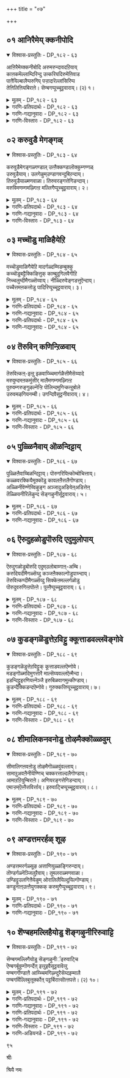 +++
title = "०७"

+++

## ०१  आनिरैमेय् क्कनीपोदि

<details open><summary>विश्वास-प्रस्तुतिः - DP_१८२ - ६३</summary>

आऩिरैमेय्क्कनीबोदि अरुमरुन्दावदऱियाय्  
काऩकमॆल्लाम्दिरिन्दु उऩ्करियदिरुमेऩिवाड  
पाऩैयिल्बालैप्परुगिप् पऱ्ऱादारॆल्लांसिरिप्प  
तेऩिलिऩियबिराऩे। सॆण्बगप्पूच्चूट्टवाराय्। (२) १।
</details>

<details><summary>मूलम् - DP_१८२ - ६३</summary>

आऩिरैमेय्क्कनीबोदि अरुमरुन्दावदऱियाय्  
काऩकमॆल्लाम्दिरिन्दु उऩ्करियदिरुमेऩिवाड  
पाऩैयिल्बालैप्परुगिप् पऱ्ऱादारॆल्लांसिरिप्प  
तेऩिलिऩियबिराऩे। सॆण्बगप्पूच्चूट्टवाराय्। (२) १।
</details>

<details><summary>गरणि-प्रतिपदार्थः - DP_१८२ - ६३</summary>

आ=पशुगळ, निरै=मन्दॆयन्नु, मेय् क्क=मेयिसलु, नी=नीनु, पोदि=होगुवॆ, अरु=मायवागुव, मरुन्दु=औषधियन्नु, आवदु=आदरू, अऱियाय्=तिळिदवनल्ल, उन्=निन्न, करिय=करिय, तिरुमेनि=\(पवित्र\)मुखवु, वाड=बाडुव हागॆ, कानकं=काडन्नु, ऎल्लाम्=ऎल्लवन्नू, तिरिन्दु=अलॆदाडि, पानैयिल्= बानॆगळल्लिरुव, पालै=हालन्नॆल्ला, परुहि=कुडिदु, पट्रादार्=शत्रुगळु, ऎल्लाम्=ऎल्लरू, शिरिप्प=नगुव हागॆ\(इरुव\), तेनिल्=जेनुतुप्पदल्लि, इनिय=मधुरवाद, पिराने=स्वामिये, शॆण् बकप्पू=सम्पिगॆ हूवन्नु, चूट्ट=मुडिसलु, वाराय्=बारय्या.
</details>

<details><summary>गरणि-गद्यानुवादः - DP_१८२ - ६३</summary>

हसुगळ मन्दॆयन्नु मेयिसलु नीनु होगुवॆ. मायवागुव औषधियादरू निनगॆ तिळियदु. निन्न करिय मुख बाडुव हागॆ काडन्नु ऎल्लॆल्लियू अलॆदाडि, बानॆगळल्लिरुव हालन्नॆल्ला कुडिदु निन्न शत्रुगळु ऎल्लरू नगुव हागॆ इरुव जेनुतुप्पदल्लि मधुरवाद स्वामिये सम्पिगॆ हूवन्नु मुडिसलु बारय्या.\(१\)
</details>

<details><summary>गरणि-विस्तारः - DP_१८२ - ६३</summary>

बालकृष्णनु तन्न कुलाचारक्कॆ तक्कन्तॆ दनगळन्नु मेयिसलु अवुगळ हिन्दॆ गोवळर जॊतॆयल्लि होगुत्तानॆ. हागॆ अवनु होगबेकु. काडिनल्लि बिसिलु,मळॆ, गाळि ऎन्नदॆ ऎल्लॆल्लियू अलॆदाडबेकादद्दु सहजवे. मॊदले अवनुकरिय. अलॆदु अलॆदु अवन करिय मुख बाडुत्तदॆ. तायि यशोदॆगॆ ई विषयदल्लि बहळ अनुकम्प. तन्न मगनु काडिनल्लि अलॆदाडुत्तानल्ला, अवन मुख बाडूत्तदॆयल्ला ऎम्ब कनिकर. हागॆ आगदन्तॆ इरबारदे? अदक्कॆ परिहारवन्नु ताने योचिसुत्ताळॆ. अवनिगॆ ऒन्दु विचित्रशक्ति इद्दिद्दरॆ? यावाग बेकॆन्दरॆ आग तानु मायवागि बिडुव आमर्थ्यविद्दिद्दरॆ? आदरॆ, अन्थ शक्ति अवनिगिल्लवल्ला\! अन्थ औषधियादरू अवनिगॆ

८६

तिळियितल्ला\! अवळिगॆ इदॊन्दु योचनॆ.

काडिनल्लि अवनु अलॆदाडुवाग शत्रुगळिगॆ बहळ सराग. अवनिगॆ याव घळिगॆयल्लादरू अवरु कॆडकु माडिबिडबहुदल्ला\! शत्रुगळिन्द अवनन्नु रक्षिसुववरु यारु? इदु अवळ इन्नॊन्दु योचनॆ.

तन्न अलॆदाटवन्नु मुगिसिकॊण्डु कृष्णनु मनॆगॆ बरुत्तानॆ. कूडले दॊड्डदॊड्ड गडिगॆगळल्लि तुम्बिट्टिरुव हालन्नॆल्ला कुडिदु बिडुत्तानॆ. तन्न अलॆदाटद आयासवन्नु हरिसिकॊळ्ळुवुदक्कॆ. हीगॆ यारादरू माडुवरे? इदु विचित्रवर्तनॆयल्लवे? अवन ई हॊट्टॆबाकतनवन्नु शत्रुगळु तिळिदु नगुत्तारल्ला\! इन्थ नगॆ पाटलिगॆ कृष्णनु ईडागबहुदे?

मधुर वस्तुविनल्लिरुव माधुर्यवे भगवन्त. जेनुतुप्पद सिहियू अवने. जेनुतुप्पक्किन्तलू सिहि अवने. मायॆयन्नु सृष्टिसिरुव भगवन्तनिगॆ तानु बेकॆन्दाग मायवागुव मद्दु तिळियदल्लवे? जगद्रक्षकनाद अवनिगॆ अन्यरक्षकर आवश्यकतॆ इदॆयल्लवे? तन्न विचित्राद्भुत वर्तनॆयिन्दले तन्न अरिवन्नु इतररिगॆ कॊडतक्कवनु अवनु. अदन्नु कण्डुनगुववरिगेनु गॊत्तु अवन महिमॆ?
</details>

## ०२  करुवुडै मेगङ्गळ्

<details open><summary>विश्वास-प्रस्तुतिः - DP_१८३ - ६४</summary>

करुवुडैमेगङ्गळ्गण्डाल् उऩ्ऩैक्कण्डालॊक्कुम्गण्गळ्  
उरुवुडैयाय्। उलगेऴुम्उण्डागवन्दुबिऱन्दाय्।  
तिरुवुडैयाळ्मणवाळा। तिरुवरङ्गत्तेगिडन्दाय्।  
मरुविमणम्गमऴ्गिऩ्ऱ मल्लिगैप्पूच्चूट्टवाराय्। २।
</details>

<details><summary>मूलम् - DP_१८३ - ६४</summary>

करुवुडैमेगङ्गळ्गण्डाल् उऩ्ऩैक्कण्डालॊक्कुम्गण्गळ्  
उरुवुडैयाय्। उलगेऴुम्उण्डागवन्दुबिऱन्दाय्।  
तिरुवुडैयाळ्मणवाळा। तिरुवरङ्गत्तेगिडन्दाय्।  
मरुविमणम्गमऴ्गिऩ्ऱ मल्लिगैप्पूच्चूट्टवाराय्। २।
</details>

<details><summary>गरणि-प्रतिपदार्थः - DP_१८३ - ६४</summary>

कण् गळ्=कण्णुगळु, करुवुडै=नीरु तुम्बिद\(मळॆगालद\), मेगङ्गळ्=मेघगळन्नु, कण्डाल्=नोडिदाग, उन्नै=निन्नन्नु, कण्डाल्=कण्डाग आगुवन्थ, ऒक्कूम्=भ्रमिसुव \(ऒप्पुव\), उरु=रूपवन्नु, उडैयाय्=उळ्ळवनागिद्दीयॆ, उलहु=लोकगळु, एऴुम्=एळन्नू, उण्डु=नुङ्गि हाकि, आह=ऒट्टुगूडि\(ऒन्दे रूपवागि\), वन्दु=बन्दु, पिऱन्दाय्=अवतरिसिद्दीयॆ, तिरु=ऐश्वर्य, उडैयाळ्=हॊन्दिदवळ\(श्रीदेविय\), मणवाळा=पतियागिरुववने, तिरु=पवित्रवाद, अरङ्गत्ते=देवस्थानदल्लि, किडन्दाने=वासवागिरुववने, मणम्=परिमळवु, मरुवि=तुम्बिकॊण्डु, कमऴ् हिन्ऱ= घमघमिसुत्तिरुव, मल्लिकैप्पू=मल्लिगॆ हूवन्नु, चूट्ट= मुडिसलु, वाराय्=बारय्या.
</details>

<details><summary>गरणि-गद्यानुवादः - DP_१८३ - ६४</summary>

८७
</details>

<details><summary>गरणि-विस्तारः - DP_१८३ - ६४</summary>

मळॆगालद नीरु तुम्बिद मोडगळन्नु कण्णुगळु कण्डाग निन्नन्नु कण्डाग अगुवन्थ भ्रमिसुव रूपवन्नुळ्ळवने, एळुलोकगळन्नू नुङ्गिहाकि, ऒट्टुगूडि ऒन्दे रूपवागि बन्दु अवतरिसिदवने, श्रीदेविगॆ पतियागिरुववने, पवित्रवाद देवमन्दिरदल्लि वासिसुवनए, परिमळवु तुम्बि घमघमिसुत्तिरुव मल्लिगॆ हू मुडिसलु बारय्या.\(२\)

कार्मुगिलन्नु नोडिद कूडले कृष्णनन्नु नोडिदन्तॆये भ्रान्तु तरुव सुन्दराकर्षक रूपवुळ्ळवनु भगवन्त. कार्मुगिलिन रूपवू अवने, बण्णवू अवने; अदरन्तॆये कृपापूर्ण, आर्द्र पूर्ण.

कार्मुगिलन्नु कण्डकूडले गोपियरिगॆ कृष्णनन्नु नोडिदन्तॆ भ्रान्ति बरुत्तित्तन्तॆ. कृष्णनल्लि अवरिगिद्द प्रेमातिशयद परिणाम अन्थाद्दु. अवरु हागॆये मैमॆरॆयुत्तिद्दरन्तॆ. भक्तिय पारम्य अवरल्लि काणुत्तिद्दुदु हीगॆ. भगवन्तनु सृष्टिसिरुव सुन्दर प्रकृतियल्लि भगवन्तनन्ने काणुवुदु भक्तनिगॆ सामान्य.

महाप्रळयदल्लि इडिय ब्रह्माण्डवन्ने तन्नल्लि अडगिसिट्टुकॊळ्ळुववनु भगवन्त. ऎल्लवन्नू ऒट्टागि बीजरूपदल्लि सेरिसिट्टुकॊण्डु, मुग्ध शिशुविन रूपतळॆदु आलदॆलॆय मेलॆ कल्पगळ पर्यन्त योगनिद्दॆमाडुववनु अवनु. आ वटपत्रशायिये अर्चावतारनागि देवमन्दिरगळल्लिनॆलसि, भक्तरिगॆ आश्रयनागि उद्धारकनागि इरुववनु.
</details>

## ०३  मच्चॊडु माळिहैयेऱि

<details open><summary>विश्वास-प्रस्तुतिः - DP_१८४ - ६५</summary>

मच्चॊडुमाळिगैयेऱि मादर्गळ्दम्मिडम्बुक्कु  
कच्चॊडुबट्टैक्किऴित्तुक् काम्बुदुगिलवैगीऱि  
निच्चलुम्दीमैगळ्सॆय्वाय्। नीळ्दिरुवेङ्गडत्तुऎन्दाय्।  
पच्चैत्तमऩकत्तोडु पादिरिप्पूच्चूट्टवाराय्। ३।
</details>

<details><summary>मूलम् - DP_१८४ - ६५</summary>

मच्चॊडुमाळिगैयेऱि मादर्गळ्दम्मिडम्बुक्कु  
कच्चॊडुबट्टैक्किऴित्तुक् काम्बुदुगिलवैगीऱि  
निच्चलुम्दीमैगळ्सॆय्वाय्। नीळ्दिरुवेङ्गडत्तुऎन्दाय्।  
पच्चैत्तमऩकत्तोडु पादिरिप्पूच्चूट्टवाराय्। ३।
</details>

<details><summary>गरणि-प्रतिपदार्थः - DP_१८४ - ६५</summary>

मच्चॊडु=बिसिलु मच्चिन मूलक, माळिहै=माळिगॆयन्नु\(महडियन्नु\), एरि=हत्तिहोगि, मादर्हळ् तम्=तायन्दिरुगळ, इडम्=स्थळवन्नु, पुक्कू=हॊक्कू, कच्चॊडु=कुप्पसगळॊन्दिगॆ, पट्टै=पट्टॆयन्नू, किऴित्तु=हरिदुहाकि, काम्बु=सीरॆय अञ्चन्नू, तुहिल्=रेष्मॆय सीरॆयन्नू, कीऱि=हरिदु हाकि, निच्चलुम्=प्रतिदिनवू, तीमैहळ्=चेष्टॆगळन्नु, शॆय् वाय्=माडुत्तीयॆ, नीळ्=ऎत्तरवाद, तिरुवेङ्गडत्तु=तिरुमलॆय, ऎन्दाय्=स्वामिये, पच्चै=हच्चहसुरिन, तमनकत्तोडु= दवनदॊन्दिगॆ सेरिसिद
</details>

<details><summary>गरणि-गद्यानुवादः - DP_१८४ - ६५</summary>

८८
</details>

<details><summary>गरणि-प्रतिपदार्थः - DP_१८४ - ६५</summary>

पादिरिऊऊ=पादरि हूवन्नु, चूट्ट=मुडिसलु, वाराय्=बारय्या.
</details>

<details><summary>गरणि-गद्यानुवादः - DP_१८४ - ६५</summary>

बिसिलु मच्चिन मूलक माळिगॆयन्नु\(महडियन्नु\) हत्तिहोगि तायन्दिरुगळु इरुव स्थळवन्नु हॊक्कू अवर कुप्पसगळन्नू पट्टॆगळन्नू हरिदुहाकि, सीरॆगळ अञ्चुगळन्नू रेष्मॆयसीरॆगळन्नू हरिदुहाकि, प्रतिदिनवू चेष्टॆगळन्नू माडुत्तीयॆ. उन्नतवाद तिरुमलॆय स्वामिये, हच्च हसुराद दवनदॊन्दिगॆ सेरिसिकट्टिद पादरिहूवन्नु मुडियलु बारय्य.\(३\)
</details>

## ०४  तॆरुविन् कणिन्ऱिळवाय्

<details open><summary>विश्वास-प्रस्तुतिः - DP_१८५ - ६६</summary>

तॆरुविऩ्कऩ्-इऩ्ऱु इळवाय्च्चिमार्गळैत्तीमैसॆय्यादे  
मरुवुम्दमऩकमुंसीर् मालैमणम्गमऴ्गिऩ्ऱ  
पुरुवम्गरुङ्गुऴल्नॆऱ्ऱि पॊलिन्दमुगिऱ्कऩ्ऱुबोले  
उरुवमऴगियनम्बी। उगन्दिवैसूट्टनीवाराय्। ४।
</details>

<details><summary>मूलम् - DP_१८५ - ६६</summary>

तॆरुविऩ्कऩ्-इऩ्ऱु इळवाय्च्चिमार्गळैत्तीमैसॆय्यादे  
मरुवुम्दमऩकमुंसीर् मालैमणम्गमऴ्गिऩ्ऱ  
पुरुवम्गरुङ्गुऴल्नॆऱ्ऱि पॊलिन्दमुगिऱ्कऩ्ऱुबोले  
उरुवमऴगियनम्बी। उगन्दिवैसूट्टनीवाराय्। ४।
</details>

<details><summary>गरणि-प्रतिपदार्थः - DP_१८५ - ६६</summary>

तॆरुविन् कण्=नडुबीदियल्लि, इळ=ऎळॆय, आय् च्चि मार्हळै=गोवळ हुडुगियरन्नु\(गोपिकॆयरन्नु\)तीमै=कीटलॆ, शॆय्यादे=माडबेड, पुरुवम्=हुब्बुगळिगू, करु=दट्टवाद करिय, कुऴल्=मुङ्गुरुळुगळिगू\(नडुवॆ इरुव\), नॆट्रि=हणॆयु, पॊलिन्द=हॊळॆयुत्तिरुव, मुहिऴ्=मुगिलिन, कन्ऱु=मरिय, पोले=हागॆये, उरुवम्=रूपद, अऴहिय=सौन्दर्यवुळ्ळ, नम्बी=परिपूर्णने, मरुवुम्=मरुगवन्नु, तमनकमुम्=दवनवन्नू, शीर्=सॊगसाद, मणम्=परिमळवन्नु, कमऴ् किन्ऱ= बीसि हरडुत्तिरुव, मालै=मालॆगळु, इवै=इवुगळन्नु, उहन्दु=आसक्तियिन्द, चूट्ट=मुडिसलु, नी=नीनु, वाराय्=बारय्या.
</details>

<details><summary>गरणि-गद्यानुवादः - DP_१८५ - ६६</summary>

नडुबीदियल्लि ऎळॆयगॊल्लहुडुगियरन्नु कीटलॆ माडबेड. हुब्बुगळीगू मुङ्गुरुळुगळिगू नडुवॆ इरुव हणॆयु हॊळॆयुत्तिरुव मुगिलिन मरिय हागॆये रूपसौन्दर्यवुळ्ळ परिपूर्णने, मरुगवन्नू दवनवन्नू कूडिसि सॊगसाद परिमळवन्नु बीरुत्तिरुव ई मालॆगळन्नु आशॆयिन्द मुडिसलु नीगु बारय्या.\(४\)
</details>

<details><summary>गरणि-विस्तारः - DP_१८५ - ६६</summary>

८९
</details>

## ०५  पुळ्ळिनैवाय् ऒळन्दिट्टाय्

<details open><summary>विश्वास-प्रस्तुतिः - DP_१८६ - ६७</summary>

पुळ्ळिऩैवाय्बिळन्दिट्टाय्। पॊरुगरियिऩ्कॊम्बॊचित्ताय्।  
कळ्ळवरक्कियैमूक्कॊडु कावलऩैत्तलैगॊण्डाय्।  
अळ्ळिनीवॆण्णॆय्विऴुङ्ग अञ्जादुअडियेऩ्अडित्तेऩ्  
तॆळ्ळियनीरिलॆऴुन्द सॆङ्गऴुनीर्सूट्टवाराय्। ५।
</details>

<details><summary>मूलम् - DP_१८६ - ६७</summary>

पुळ्ळिऩैवाय्बिळन्दिट्टाय्। पॊरुगरियिऩ्कॊम्बॊचित्ताय्।  
कळ्ळवरक्कियैमूक्कॊडु कावलऩैत्तलैगॊण्डाय्।  
अळ्ळिनीवॆण्णॆय्विऴुङ्ग अञ्जादुअडियेऩ्अडित्तेऩ्  
तॆळ्ळियनीरिलॆऴुन्द सॆङ्गऴुनीर्सूट्टवाराय्। ५।
</details>

<details><summary>गरणि-प्रतिपदार्थः - DP_१८६ - ६७</summary>

पुळ्ळिनै=बकासुरन, वाय्=बायन्नु, पिळन्दट्टाय्=सीळिहाकिदॆ, पॊरु=होराडुव, करियिन्=\(कुवलयापीडनॆम्ब\), आनॆय, कॊम्बु=कॊम्बुगळन्नु, ऒशित्ताय्=मुरिदुहाकिदॆ, कळ्ळम्=मोसगारळाद, अरक्कियै=राक्षसिय\(शूर्पनखिय\), मूक्कॊडु=मूगिनॊडनॆ, कावलनै=-अवळ रक्षकन\(ऎन्दरॆ रावणासुरन\), तलै=तलॆगळन्नू, कॊण्डाय्=कित्तु हाकिदॆ, वॆण्णॆय्=बॆण्णॆयन्नु, नी=नीनु, अळ्ळि=कैतुम्ब बाचितुम्बिकॊण्डु, विऴुङ्ग=नुङ्गिदाग, अञ्जादु=स्वल्पवू अञ्जदन्तॆ, अडियेन्=\(सेवकळाद\)नानु, अडित्तेनॆ=हॊडॆदॆनु, तॆळ्ळिय=तिळियागिरुव, नीरिल्=नीरिनल्लि, ऎऴुन्द=हुट्टिरुव\(बॆळॆदिरुव\), शॆङ्गऴुनीर्=कॆन्दावरॆहूवन्नु, चूट्ट=मुडिसलु, वाराय्=बारय्या.
</details>

<details><summary>गरणि-गद्यानुवादः - DP_१८६ - ६७</summary>

बकपक्षिय\(बकासुरन\) बायन्नु सीळिहाकिदॆ. होराडुव आनॆयन्नु \(कुवलयापीडन\) कॊम्बुगळन्नु मुरिदुहाकिदॆ. मोसगारळाद राक्षसिय \(शूर्पनखिय\) मूगिनॊडनॆ, अवळ रक्षकन\(रावणन\) तलॆगळन्नू तरिदु हाकिदॆ. नीनु बॆण्णॆयन्नु बाचि नुङ्गिदाग स्वल्पवू अञ्जदन्तॆ नानु निन्नन्नु हॊडॆदॆ. तिळियाद नीरिनल्लि बॆळॆदिरुव कॆन्दावरॆ हूवन्नु मुडिसलु बारय्या.\(५\)
</details>

## ०६  ऎरुदुहळोडुपॊरुदि एदुमुलोपाय्

<details open><summary>विश्वास-प्रस्तुतिः - DP_१८७ - ६८</summary>

ऎरुदुगळोडुबॊरुदि एदुम्उलोबाय्गाऩ्-अम्बि।  
करुदियदीमैगळ्सॆय्दु कञ्जऩैक्काल्गॊडुपाय्न्दाय्।  
तॆरुविऩ्कण्दीमैगळ्सॆय्दु सिक्कॆऩमल्लर्गळोडु  
पॊरुदुवरुगिऩ्ऱपॊऩ्ऩे। पुऩ्ऩैप्पूच्चूट्टवाराय्। ६।
</details>

<details><summary>मूलम् - DP_१८७ - ६८</summary>

ऎरुदुगळोडुबॊरुदि एदुम्उलोबाय्गाऩ्-अम्बि।  
करुदियदीमैगळ्सॆय्दु कञ्जऩैक्काल्गॊडुपाय्न्दाय्।  
तॆरुविऩ्कण्दीमैगळ्सॆय्दु सिक्कॆऩमल्लर्गळोडु  
पॊरुदुवरुगिऩ्ऱपॊऩ्ऩे। पुऩ्ऩैप्पूच्चूट्टवाराय्। ६।
</details>

<details><summary>गरणि-प्रतिपदार्थः - DP_१८७ - ६८</summary>

ऎरुदुहळोडु=वृषभगळॊडनॆ, पॊरुदु=सॆणसि, एदुम्=यावविधदल्लू, उलोफाय्=लोपविल्लदवनॆन्निसिदॆ, काण्=अल्लवे, नम्बि=पवित्रने, करुदिय=उद्देशिसिद, तीमैहळ्=कॆडकुगळन्नु, शॆय्दु=माडि, कञ्जनै= कंसन, काल् कॊडु= कालन्नु हिडिदु, पाय्न्दाय्=\(अवन\)मेलॆ बिद्दॆ, तॆरुविन् कण्=दारिय नडुवॆ, तीमै शॆय्दु= तण्टॆगळन्नु माडि, चिक्कॆन=कष्टसाध्यराद, मल्लर् हळोडु=मल्लरुगळॊडनॆ, पॊरुदु=होराडि, वरुहिन्ऱ=\(जयशालियागि\)बरुव, पॊन्ने=चिन्नवे, पुन्नै प्पू=पुन्नाग पुष्पवन्नु\(हॊन्नॆ हूवन्नु\), चूट्ट=मुडिसलु, वाराय्=बारय्या.
</details>

<details><summary>गरणि-गद्यानुवादः - DP_१८७ - ६८</summary>

वृषभगळॊडनॆ सॆणसि याव रीतियल्लू लोपविल्लदवनु ऎन्निसिकॊण्डॆ, अल्लवे पवित्रने\! उद्देशिसिद कॆडकुगळन्नु माडि कंसन कालुगळन्नु हिडिदु अवन मेलॆ बिद्दॆ. दारियल्लि तण्टॆगळन्नु माडि कष्टसाध्यरॆनिसिद मल्लरुगळॊडनॆ होराडि गॆद्दुबरुव चिन्नवे, हॊन्नॆ हूवन्नु मुडिसलु बारय्या.\(६\)
</details>

<details><summary>गरणि-विस्तारः - DP_१८७ - ६८</summary>

एळु वृषभगळॊडनॆ एकाङ्गियागि सॆणसि अवुगळन्नु गॆद्दरॆ “सत्यॆ”ऎम्ब तन्न मगळन्नु कॊट्टु मदुवॆ माडुवॆनॆम्ब फणवन्नु याव कुन्दुकॊरतॆयू इल्लदॆ गॆद्दु अवळन्नु मदुवॆयाद. भगवन्तनिगॆ लोपवॆल्लिन्द बन्तु? अवनु गुणपरिपूर्णनु. परमपवित्रनु.

कृष्णने तन्मगॆ परमशत्रुवॆन्दु अरित कंसनु अवनन्नु हेगादरू माडि कॊन्दु बिडबेकॆन्दु योचिसिदनु. अदक्कागि अवनु मॊदमॊदले माडिद हलवारु प्रयत्नगळु व्यर्थवादवु. आद्दरिन्द, धनुर्यागवॆम्ब नॆपहूडि अक्रूरनन्नु नन्दगोकुलक्कॆ कळुहिसि अवन मूलक कंसनु कृष्णनन्नु मधुरॆगॆ बरमाडिकॊण्डनु. आ समयदल्लि कॆलवु कॆडकुगळन्नु ऒड्डि, ऒन्दरिन्द अल्लदिद्दरॆ मत्तॊन्दरिन्दलादरू अवनन्नु सायिसिबिडबेकॆन्दु कंसनु उद्देशिसिद्दनु. अवुगळल्लि कुवलयापीडवॆम्ब आनॆयिन्द अवनन्नु मधुरॆय हॆब्बागिलल्ले तुळिसि कॊल्लिसिबिडुवुदु ऒन्दु.मुष्टिक चाणूररॆम्ब पळगिद मल्लर सङ्गड मल्लयुद्धमाडुव नॆपदल्लि अवनन्नु कॊल्लिसुवुदु मत्तॊन्दु. इन्थ उद्देशितवाद कंसन कॆडकुगळन्नॆल्ला कृष्णनु ऎदुरिसि अवुगळन्नु कंसनिगॆ कॆडकागुवन्तॆये माडिद. कडॆयल्लि कृष्णनु सिंहासनद मेलॆ कुळितिद्द दुष्ट कंसन कालन्नु हिडिदु कॆळक्कॆ उरुळिसि, अवन मेलॆ बिद्दु अवनन्नु कॊन्दु हाकिदनु.

९१
</details>

## ०७  कुडङ्गळॆडुत्तेऱविट्टु क्कूत्ताडवल्लवॆङ्गोवे

<details open><summary>विश्वास-प्रस्तुतिः - DP_१८८ - ६९</summary>

कुडङ्गळॆडुत्तेऱविट्टुक् कूत्ताडवल्लऎम्गोवे।  
मडङ्गॊळ्मदिमुगत्तारै माल्सॆय्यवल्लऎऩ्मैन्दा।  
इडन्दिट्टुइरणियऩ्नॆञ्जै इरुबिळवागमुऩ्कीण्डाय्।  
कुडन्दैक्किडन्दऎम्गोवे। गुरुक्कत्तिप्पूच्चूट्टवाराय्। ७।
</details>

<details><summary>मूलम् - DP_१८८ - ६९</summary>

कुडङ्गळॆडुत्तेऱविट्टुक् कूत्ताडवल्लऎम्गोवे।  
मडङ्गॊळ्मदिमुगत्तारै माल्सॆय्यवल्लऎऩ्मैन्दा।  
इडन्दिट्टुइरणियऩ्नॆञ्जै इरुबिळवागमुऩ्कीण्डाय्।  
कुडन्दैक्किडन्दऎम्गोवे। गुरुक्कत्तिप्पूच्चूट्टवाराय्। ७।
</details>

<details><summary>गरणि-प्रतिपदार्थः - DP_१८८ - ६९</summary>

कुडङ्गळ्=कॊडगळन्नु. ऎडुत्तु=ऎत्तिकॊण्डु, एऱविट्टु=तलॆय मेलॆयू भुजगळ मेलॆयू एरिसिकॊण्डु, कूत्ताडवल्ल=नर्तन माडलु समर्थनाद, ऎन्=नन्न, कोवे=ऒडॆयने, मडम्=मुग्धतॆयन्नु, कॊळ्=हॊन्दिरुव, मदिमुहत्तारै=चन्द्रमुखियरन्नु, माल्=भ्रमिसुवन्तॆ, शॆय्यवल्ल=माडबल्ल, ऎन्-नन्न, मैन्दा=मगने, मुन्=हिन्दिनकालदल्लि, इरणियन्=हिरण्यकशिपुविन, नॆञ्जै=मनस्सन्नु, इडन्दिट्टु=कलकिबिट्टु इरु=ऎरडु, पिळवु=भागगळु, आह=आगि\(आगुवन्तॆ\), कीण्डाय्=सीळिदॆ, कुडन्दै=कुम्भकोणदल्लि, किडन्द=वासिसुव, ऎन्=नन्न, कोवे=स्वामिये, कुरुक्कत्तिप्पू=कुरुवकद हूवन्नु, चूट्ट=मुडिसलु, वाराय्=बारय्य.
</details>

<details><summary>गरणि-गद्यानुवादः - DP_१८८ - ६९</summary>

कॊडगळन्नु ऎत्ति तलॆभुजगळ मेलॆ एरिसिकॊण्डु नर्तनमाडलु समर्थनाद नन्न ऒडॆयने, मुग्धराद चन्द्रमुखियरु भ्रमिसुवन्तॆ माडबल्ल नन्न कुमारने, हिन्दॆ हिरण्यकशिपुविन मनस्सन्नु कलकिबिट्टु\(अवनन्नु\) ऎरडु भागगळागि सीळिदवने कुम्भकोणदल्लि नॆलसिरुव नन्न स्वामिये, कुरवकद हूवन्नु मुडिसलु बारय्य.\(७\)
</details>

<details><summary>गरणि-विस्तारः - DP_१८८ - ६९</summary>

नीरु तुम्बिद कॊडगळन्नु ऒन्दर मेलॆ ऒन्दरन्तॆ नाल्कैदन्नु बरिय तलॆयमेलॆ सिम्बि मुन्ताद यावुदर आसरॆयूइल्लदन्तॆ एरिसिकॊण्डु, अङ्गविन्यासगळन्नु माडुत्ता, ताळक्क्कॆ तक्कन्तॆ कालु\(हॆज्जॆ\) हाकुत्ता, हागॆये ऒन्दॊन्दु बिन्दिगॆयन्नु इळिसुत्ता, ऒन्दु तॊट्टु नीरुचॆल्लदन्तॆ बहळ चतुरतॆयिन्द नर्तन माडुवुदु इदु-कॊडद कुणित- “कूडक्कूत्तु”, बिन्दिगॆगळन्नु तलॆयमेलॆ एरिसिकॊण्डन्तॆये, नर्तिसुत्तिरुव हागॆये भुजगळ मेलॆयू अवुगळन्नु एरिसिकॊळ्ळुवुदु, इळिसुवुदु सह नडॆयुत्तदॆ. इदक्कॆ चातुर्यवू, साधनॆयू ताळ्मॆयू बहळ आवश्यक. कृष्णनु ई गङ्गानर्तनवन्नु नडसि ऎल्लरन्नू मॆच्चिसुत्तिद्दनन्तॆ.

हिन्दॆ, नरसिंहावतार कालदल्लि, तनगॆ चॆन्नागि गॊत्तिरुव कम्बदिन्दले हरियु अल्लिल्लवॆन्दु कॊण्डिद्द स्थळदिन्दले नरहरियु उद्भविसि हिरण्यकशिपुविन मनस्सन्नु कलकि बिट्टनु. अवनिगॆ

९२

दिग्भ्रान्तियन्नु तन्दनु. आमेलॆ, तन्न सद्भक्तनाद प्रह्लादनन्नु कापाडुवुदक्कागि अवनन्नु तन्न उगुरुगळिन्दले सीळि कॊन्दु हाकिदनु.
</details>

## ०८  शीमालिकनवनोडु तोऴमैक्कॊळ्ळवुम्

<details open><summary>विश्वास-प्रस्तुतिः - DP_१८९ - ७०</summary>

सीमालिगऩवऩोडु तोऴमैगॊळ्ळवुंवल्लाय्।  
सामाऱुअवऩैनीयॆण्णिच् चक्करत्ताल्दलैगॊण्डाय्।  
आमाऱऱियुम्बिराऩे। अणियरङ्गत्तेगिडन्दाय्।  
एमाऱ्ऱम्ऎऩ्ऩैत्तविर्त्ताय्। इरुवाट्चिप्पूच्चूट्टवाराय्। ८।
</details>

<details><summary>मूलम् - DP_१८९ - ७०</summary>

सीमालिगऩवऩोडु तोऴमैगॊळ्ळवुंवल्लाय्।  
सामाऱुअवऩैनीयॆण्णिच् चक्करत्ताल्दलैगॊण्डाय्।  
आमाऱऱियुम्बिराऩे। अणियरङ्गत्तेगिडन्दाय्।  
एमाऱ्ऱम्ऎऩ्ऩैत्तविर्त्ताय्। इरुवाट्चिप्पूच्चूट्टवाराय्। ८।
</details>

<details><summary>गरणि-प्रतिपदार्थः - DP_१८९ - ७०</summary>

शी=श्रीमन्तनाद, मालिकन्=मालिक ऎन्नुवनु अवनु, अवनोडु=अवनॊडनॆ, तोऴमैक्कॊळ्ळवुम्=स्नेहबॆळसुवुदन्नू, वल्लाय्=बल्लवनागिद्दीयॆ, अवनै=अवनु, शाम्=सायुज, आऱ=उपायवन्नु, नी=नीनु, ऎण्णि=योचिसि, चक्करत्ताल्=चक्रायुधदिन्द, तलै=तलॆयन्नु, कॊण्डाय्=तॆगॆदुकॊण्डॆ, आम्=आगबेकाद्दर, आऱु=रीतियन्नु, अऱियुम्=अरियुव, पिराने=स्वामिये, अणि=सुन्दरवाद, अरङ्गत्ते=देवालयदल्लि, किडन्दाय्=नॆलसिरुववने, ऎन्नै=नन्नन्नु, एमाट्रि=सङ्कयवञ्चनॆगळिन्द, तविर् त्ताय्= तप्पिसिदॆ, इरुवाट्चिप्पू=इरुवन्तिगॆ हूवन्नु चूट्ट=मुडिसलु, वाराय्=बारय्या,
</details>

<details><summary>गरणि-गद्यानुवादः - DP_१८९ - ७०</summary>

श्रींआलिक ऎम्बवनॊडनॆ स्नेहबॆळसुवुदन्नू बल्लॆ. अवनु सायुव उपायवन्नु नीनु योचिसि चक्रायुधदिन्द अवन तलॆयन्नु तॆगॆदुकॊण्डॆ. आगबेकाद्दर रीतियन्नु अरियुव स्वामिये, सुन्दरवाद देवालयदल्लि नॆलसिरुववने, नन्नन्नु सङ्कट वञ्चनॆगळिन्द तप्पिसिरुववने निनगॆ इरुवन्तिगॆ हूवन्नु मुडिसलु बारय्य.\(८\)
</details>

<details><summary>गरणि-विस्तारः - DP_१८९ - ७०</summary>

मालिकन कतॆ बहळ विचित्रवागिदॆ. अवनु कृष्णनॊडनॆ निकटवाद स्नेहवन्नु बॆळसिदनु. कृष्णनिन्द ऎल्लबगॆय आयुधगळ उपयोगवन्नॆल्ला विधिवत्तागि कलितनु. इदरिन्द अवन अहङ्कार मितिमीरितु. चक्रायुधद उपयोगवॊन्दन्नु तिळिदरॆ तानु कृष्णनिगॆ समाननागुवॆनॆन्दु बगॆदु, अदर प्रयोगवन्नु कलिसॆन्दु कृष्णनन्नु बलवन्तपडिसिदनु. बेड- अदरतण्टॆ बेड. अदरिन्द निनगॆ तॊन्दरॆ”ऎन्दु ऎष्टु बगॆयल्लि हेळिदरू सह मालिकनु केळदॆ होद. हटहिडिद. अवन मरणकाल समीपिसितॆन्दु बगॆदु, कृष्णनु चक्रायुधद प्रयोगवन्नु उपसंहारवन्नू तोरिसिदनु. अदेनु महा\! ऎन्नुत्ता मालिकनु हागॆये हिडिदु प्रयोगिसिदनु. आदरॆ, अदन्नु उपसंहार माडलु आगदॆ होदद्दरिन्द अदु मालिकन तलॆयन्ने तरिदुहाकितु.

९३
</details>

## ०९  अण्डत्तमरर्हळ् शूऴ

<details open><summary>विश्वास-प्रस्तुतिः - DP_१९० - ७१</summary>

अण्डत्तमरर्गळ्सूऴ अत्ताणियुळ्ळङ्गिरुन्दाय्।  
तॊण्डर्गळ्नॆञ्जिलुऱैवाय्। तूमलराळ्मणवाळा।  
उण्डिट्टुउलगिऩैयेऴुम् ओरालिलैयिल्दुयिल्गॊण्डाय्।  
कण्डुनाऩ्उऩ्ऩैयुगक्कक् करुमुगैप्पूच्चूट्टवाराय्। ९।
</details>

<details><summary>मूलम् - DP_१९० - ७१</summary>

अण्डत्तमरर्गळ्सूऴ अत्ताणियुळ्ळङ्गिरुन्दाय्।  
तॊण्डर्गळ्नॆञ्जिलुऱैवाय्। तूमलराळ्मणवाळा।  
उण्डिट्टुउलगिऩैयेऴुम् ओरालिलैयिल्दुयिल्गॊण्डाय्।  
कण्डुनाऩ्उऩ्ऩैयुगक्कक् करुमुगैप्पूच्चूट्टवाराय्। ९।
</details>

<details><summary>गरणि-प्रतिपदार्थः - DP_१९० - ७१</summary>

अण्डत्तु=स्वर्गलोकद अमरर्हळ्=देवतॆगळु, शूऴ=सुत्तिकॊण्डिरुव, अङ्गु=आ, अत्ताणियुळ्=आस्थानदल्लि, इरुन्दाय्=इरुववने, तॊण्डर् हळ्=दासर\(भक्तर\)नॆञ्जिल्=मनस्सिनल्लि, उऱैवाय्=नॆलसिरुववने, तू=परिशुद्धवाद, मलराळ्=कमलद हूविनल्लि हुट्टिदवळाद श्रीदेविय, मणवाळा=पतियागिरुववने, उलहिनै=लोकगळु, एऴुम्=एळन्नू, उण्डिट्टु=नुङ्गिबिट्टु, ओर्=ऒन्दु, आल् इलैयिल्=आलद ऎलॆयल्लि, तुयिल्=योगनिद्रॆ, कॊण्डाय्=माडिदवने, नान्=नानु, उन्नै=निन्नन्नु, कण्डु=नोडि, उहक्क=सन्तोषिसुव हागॆ, करुमुहैप्पू=इरुवन्तिगॆ हूवन्नु, शूट्ट=मुडिसलु, वाराय्=बारय्या.
</details>

<details><summary>गरणि-गद्यानुवादः - DP_१९० - ७१</summary>

स्वर्गलोकद देवतॆगळु आवरिसिरुव आ आस्थानदल्लि इरुववने, भक्तर मनस्सिनल्लि नॆलसिरुववने परिशुद्धवाद तावरॆहूविनल्लि हुट्टीद लक्ष्मीदेविगॆ पतियागिरुववने, एळुलोकगळन्नू नुङ्गिबिट्टु ऒन्दु आलद ऎलॆयल्लि मलगि योगनिद्रॆमाडुववने, नानु निन्नन्नु नोडि सन्तोषिसुव हागॆ इरुवन्तिगॆ हूवन्नु मुडिसलु बारय्या.\(९\)
</details>

## १०  शॆण्बहमल्लिहैयोडु शॆङ्गऴुनीरिरुवाट्टि

<details open><summary>विश्वास-प्रस्तुतिः - DP_१९१ - ७२</summary>

सॆण्बगमल्लिगैयोडु सॆङ्गऴुनीर्इरुवाट्चि  
ऎण्बगर्बूवुम्गॊणर्न्देऩ् इऩ्ऱुइवैसूट्टवावॆऩ्ऱु  
मण्बगर्गॊण्डाऩै आय्च्चिमगिऴ्न्दुरैसॆय्दइम्मालै  
पण्बगर्विल्लिबुत्तूर्क्कोऩ् पट्टर्बिराऩ्सॊऩ्ऩपत्ते। (२) १०।
</details>

<details><summary>मूलम् - DP_१९१ - ७२</summary>

सॆण्बगमल्लिगैयोडु सॆङ्गऴुनीर्इरुवाट्चि  
ऎण्बगर्बूवुम्गॊणर्न्देऩ् इऩ्ऱुइवैसूट्टवावॆऩ्ऱु  
मण्बगर्गॊण्डाऩै आय्च्चिमगिऴ्न्दुरैसॆय्दइम्मालै  
पण्बगर्विल्लिबुत्तूर्क्कोऩ् पट्टर्बिराऩ्सॊऩ्ऩपत्ते। (२) १०।
</details>

<details><summary>गरणि-प्रतिपदार्थः - DP_१९१ - ७२</summary>

शॆण्बह=सम्पिगॆहू, मल्लिहैयोडु=मल्लिगॆयॊन्दिगॆ, शॆङ्गऴुनीर्=कॆन्दावरॆ, इरुवाट्टि=इरुवन्तिगॆ
</details>

<details><summary>गरणि-गद्यानुवादः - DP_१९१ - ७२</summary>

९४
</details>

<details><summary>गरणि-प्रतिपदार्थः - DP_१९१ - ७२</summary>

ऎण् पहर्=आरिसि हेळिरुव, पूवुम्=हूगळन्नु, कॊणर्न्देन्=तॆगॆदुकॊण्डु बन्दिद्देनॆ, इन्ऱु=ई दिन, इवै=इवुगळन्नु, चूट्ट=मुडिसलु, वा=बा, ऎन्ऱु=ऎन्दु, मण्=नॆलवन्नु, पहर्=केळि, कॊण्डानै=पडॆदुकॊण्डवनन्नु, आय् च्चि=गॊल्लतियाद यशोदॆयु, महिऴ्न्दु=सन्तोषदिन्द, उरै शॆय्द= विवरिसि हेळिद, इमालै=ई हारवन्नु \(पाशुरगळ मालॆयन्नु\), पण्=रागवागिये, पहर्=हेळुव\(हाडुव\), विल्लिपुत्तूर्=श्रीविल्लिपुत्तूरिन, कोन्=निर्वाहकनाद, पट्टर् पिरान्=हिरियभट्टरु\(विष्णुचित्तरु\), शॊन्न=हेळिद, पत्ते=हत्तु पाशुरगळु मात्रवे.
</details>

<details><summary>गरणि-गद्यानुवादः - DP_१९१ - ७२</summary>

सम्फिगॆ, मल्लिगॆ,कॆन्दावरॆ, इरुवन्तिगॆ मुन्ताद आरिसि हेळिरुव हूगळन्नु तॆगॆदुकॊण्डुबन्दिद्देनॆ. ईदिन इवुगळन्नु मुडिसलु बा ऎन्दु नॆलवन्नु केळिपडॆदुकॊण्डवनन्नु गॊल्लतियाद यशोदॆयु सन्तोषदिन्द विवरिसि हेळिद ई \(पाशुरगळु\)मालॆयन्नु रागवागिये हाडुव श्रीविल्लिपुत्तूरिन निर्वाहकनाद पॆरियाऴ्वाररु हेळिद हत्ते पाशुरगळु मात्रवे.
</details>

<details><summary>गरणि-विस्तारः - DP_१९१ - ७२</summary>

इदु ई तिरुमॊऴिगॆ फलश्रुति. वामननागि मूरडिनॆलवन्नु केळि पडॆदुकॊण्डवनन्नु बालकृष्णन रूपदल्लि गॊल्लतियाद यशोदॆयु सन्तोषदिन्द विवरिसि हेळिद. ई मातुगळन्नॆल्ला श्रीविल्लिपुत्तूरिन निर्वाहकनाद विष्णुचित्तरु रागवागि हाडलु अनुकूलवागि हेळिरुवुदू हत्ते हत्तु पाशुरगळु.

इल्लि इतर फलश्रुतिगळन्तॆ अल्लदॆ, इदरल्लि ऒन्दु प्रापञ्चिक वैशिष्ट्यविदॆ. ई हत्तु पाशुरगळन्नु चॆन्नागि बल्लवरु ई लोकदल्लि ऒळ्ळॆय मक्कळन्नु पडॆदु सुखपडुत्तारॆ; सन्तोषदिन्दिरुत्तारॆ. इतर फलश्रुतिगळल्लि-तम्म पाशुरगळन्नु तिळिदवरु पापरहितरागुत्तारॆ, वैकुण्ठवन्नु सेरुत्तारॆ ऎन्दु हेळिरुवुदु-आऴ्वारर पल्लवियन्तॆ. ईग, अवॆरडर नडुवण स्थितियाद ई लोकद वासद विषयवन्नु हेळुवुदु. पापरहितवाद कारण अवरिगॆ ई लोकदल्लि सन्तोष, सुख, शान्तिगळु दॊरॆयुत्तवॆ. जॊतॆगॆ ई लोकदवरन्तॆ सत्पुत्ररन्नू पडॆयुत्तारॆ. भक्तर पीळिगॆयन्नु अवरु बॆळॆसुववरागुत्तारॆ. ऎन्दरॆ ई लोकदल्लि भक्तियन्नु तुम्बि हरडुवुदक्कॆ ई पाशुरगळु.

हीगॆ सहायक ऎन्दु हेळिदन्तॆ.
</details>

<details><summary>गरणि-अडियनडे - DP_१९१ - ७२</summary>

आनिरै, करु, मच्चु, तॆरुरा, पुळ्, ऎरुदु, कुडम्, शीमलिहन्, अण्डम्, शॆण्बहम्, इन्दिरन्.
</details>

९५

श्रीः

श्रियै नमः
